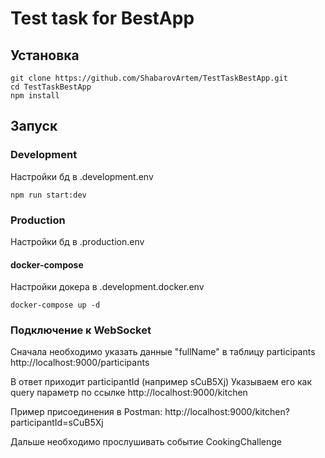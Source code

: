# Test task for BestApp

## Установка

````
git clone https://github.com/ShabarovArtem/TestTaskBestApp.git
cd TestTaskBestApp
npm install
````

## Запуск

### Development
Настройки бд в .development.env
````
npm run start:dev
````
### Production
Настройки бд в .production.env
#### docker-compose
Настройки докера в .development.docker.env
````
docker-compose up -d
````
### Подключение к WebSocket

Сначала необходимо указать данные "fullName" в таблицу participants
http://localhost:9000/participants

В ответ приходит participantId (например sCuB5Xj)
Указываем его как query параметр по ссылке
http://localhost:9000/kitchen

Пример присоединения в Postman: http://localhost:9000/kitchen?participantId=sCuB5Xj

Дальше необходимо прослушивать событие CookingChallenge



